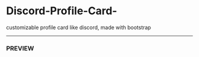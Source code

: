 # Discord-Profile-Card-
customizable profile card like discord, made with bootstrap

___

### PREVIEW
[](https://cdn.discordapp.com/attachments/773221397928869888/825100608166952980/card_preview.png)
